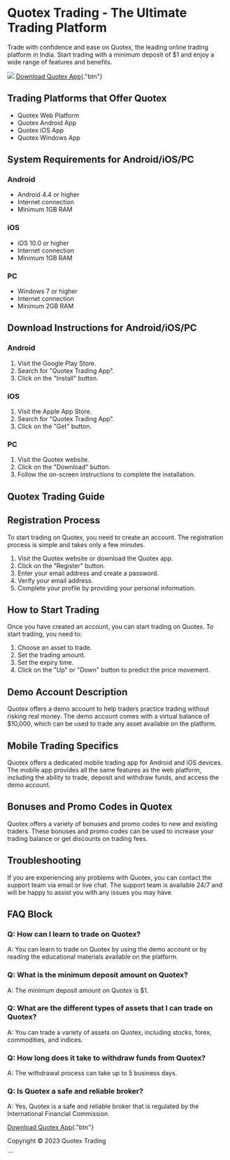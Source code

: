 

# Quotex Trading - The Ultimate Trading Platform

Trade with confidence and ease on Quotex, the leading online trading
platform in India. Start trading with a minimum deposit of \$1 and enjoy
a wide range of features and benefits.

[![](https://static.quotex.io/files/1_en/300_250.jpg)](https://traff.sbs/brokerqxsignupf)
[Download Quotex
App](\%22https://traff.sbs/quotexonelink\%22){."btn"}




## Trading Platforms that Offer Quotex

-   Quotex Web Platform
-   Quotex Android App
-   Quotex iOS App
-   Quotex Windows App

## System Requirements for Android/iOS/PC

### Android

-   Android 4.4 or higher
-   Internet connection
-   Minimum 1GB RAM

### iOS

-   iOS 10.0 or higher
-   Internet connection
-   Minimum 1GB RAM

### PC

-   Windows 7 or higher
-   Internet connection
-   Minimum 2GB RAM

## Download Instructions for Android/iOS/PC

### Android

1.  Visit the Google Play Store.
2.  Search for "Quotex Trading App".
3.  Click on the "Install" button.

### iOS

1.  Visit the Apple App Store.
2.  Search for "Quotex Trading App".
3.  Click on the "Get" button.

### PC

1.  Visit the Quotex website.
2.  Click on the "Download" button.
3.  Follow the on-screen instructions to complete the installation.

## Quotex Trading Guide

## Registration Process

To start trading on Quotex, you need to create an account. The
registration process is simple and takes only a few minutes.

1.  Visit the Quotex website or download the Quotex app.
2.  Click on the "Register" button.
3.  Enter your email address and create a password.
4.  Verify your email address.
5.  Complete your profile by providing your personal information.

## How to Start Trading

Once you have created an account, you can start trading on Quotex. To
start trading, you need to:

1.  Choose an asset to trade.
2.  Set the trading amount.
3.  Set the expiry time.
4.  Click on the "Up" or "Down" button to predict the price
    movement.

## Demo Account Description

Quotex offers a demo account to help traders practice trading without
risking real money. The demo account comes with a virtual balance of
\$10,000, which can be used to trade any asset available on the
platform.

## Mobile Trading Specifics

Quotex offers a dedicated mobile trading app for Android and iOS
devices. The mobile app provides all the same features as the web
platform, including the ability to trade, deposit and withdraw funds,
and access the demo account.

## Bonuses and Promo Codes in Quotex

Quotex offers a variety of bonuses and promo codes to new and existing
traders. These bonuses and promo codes can be used to increase your
trading balance or get discounts on trading fees.

## Troubleshooting

If you are experiencing any problems with Quotex, you can contact the
support team via email or live chat. The support team is available 24/7
and will be happy to assist you with any issues you may have.

## FAQ Block




### Q: How can I learn to trade on Quotex?

A: You can learn to trade on Quotex by using the demo account or by
reading the educational materials available on the platform.







### Q: What is the minimum deposit amount on Quotex?

A: The minimum deposit amount on Quotex is \$1.







### Q: What are the different types of assets that I can trade on Quotex?

A: You can trade a variety of assets on Quotex, including stocks, forex,
commodities, and indices.







### Q: How long does it take to withdraw funds from Quotex?

A: The withdrawal process can take up to 5 business days.







### Q: Is Quotex a safe and reliable broker?

A: Yes, Quotex is a safe and reliable broker that is regulated by the
International Financial Commission.




[Download Quotex
App](\%22https://traff.sbs/quotexonelink\%22){."btn"}

Copyright © 2023 Quotex Trading

\`\`\`

